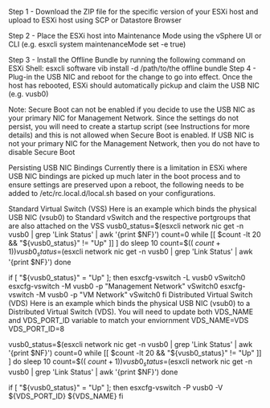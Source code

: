 Step 1 - Download the ZIP file for the specific version of your ESXi host and upload to ESXi host using SCP or Datastore Browser

Step 2 - Place the ESXi host into Maintenance Mode using the vSphere UI or CLI (e.g. esxcli system maintenanceMode set -e true)

Step 3 - Install the Offline Bundle by running the following command on ESXi Shell:
esxcli software vib install -d /path/to/the offline bundle
Step 4 - Plug-in the USB NIC and reboot for the change to go into effect. Once the host has rebooted, ESXi should automatically pickup and claim the USB NIC (e.g. vusb0)

Note: Secure Boot can not be enabled if you decide to use the USB NIC as your primary NIC for Management Network. Since the settings do not persist, you will need to create a startup script (see Instructions for more details) and this is not allowed when Secure Boot is enabled. If USB NIC is not your primary NIC for the Management Network, then you do not have to disable Secure Boot

Persisting USB NIC Bindings
Currently there is a limitation in ESXi where USB NIC bindings are picked up much later in the boot process and to ensure settings are preserved upon a reboot, the following needs to be added to /etc/rc.local.d/local.sh based on your configurations.

Standard Virtual Switch (VSS)
Here is an example which binds the physical USB NIC (vsub0) to Standard vSwitch and the respective portgroups that are also attached on the VSS
vusb0_status=$(esxcli network nic get -n vusb0 | grep 'Link Status' | awk '{print $NF}')
count=0
while [[ $count -lt 20 && "${vusb0_status}" != "Up" ]] ]
do
    sleep 10
    count=$(( $count + 1 ))
    vusb0_status=$(esxcli network nic get -n vusb0 | grep 'Link Status' | awk '{print $NF}')
done

if [ "${vusb0_status}" = "Up" ]; then
    esxcfg-vswitch -L vusb0 vSwitch0
    esxcfg-vswitch -M vusb0 -p "Management Network" vSwitch0
    esxcfg-vswitch -M vusb0 -p "VM Network" vSwitch0
fi
Distributed Virtual Switch (VDS)
Here is an example which binds the physical USB NIC (vsub0) to a Distributed Virtual Switch (VDS). You will need to update both VDS_NAME and VDS_PORT_ID variable to match your enviornment
VDS_NAME=VDS
VDS_PORT_ID=8

vusb0_status=$(esxcli network nic get -n vusb0 | grep 'Link Status' | awk '{print $NF}')
count=0
while [[ $count -lt 20 && "${vusb0_status}" != "Up" ]] ]
do
    sleep 10
    count=$(( $count + 1 ))
    vusb0_status=$(esxcli network nic get -n vusb0 | grep 'Link Status' | awk '{print $NF}')
done

if [ "${vusb0_status}" = "Up" ]; then
    esxcfg-vswitch -P vusb0 -V ${VDS_PORT_ID} ${VDS_NAME}
fi
